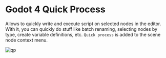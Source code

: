 # Godot 4 Quick Process

Allows to quickly write and execute script on selected nodes in the editor.
With it, you can quickly do stuff like batch renaming, selecting nodes by type, create variable definitions, etc.
`Quick process` is added to the scene node context menu.

![qp](https://user-images.githubusercontent.com/45795134/224713458-8d761af4-ffdc-4508-b2c7-3231c1b3492d.jpg)
